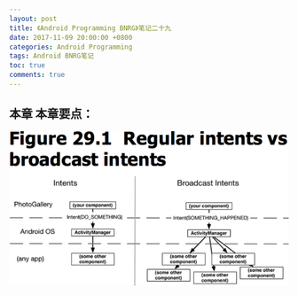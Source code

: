 ```yaml
---
layout: post
title: 《Android Programming BNRG》笔记二十九
date: 2017-11-09 20:00:00 +0800
categories: Android Programming
tags: Android BNRG笔记
toc: true
comments: true
---
```

本章
本章要点：
- 
<!-- more -->

![](1109AndroidProgrammingBNRG29/img01.png)
